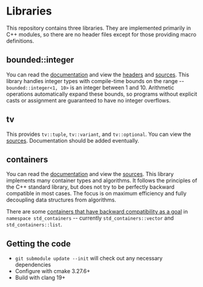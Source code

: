 # Libraries

This repository contains three libraries. They are implemented primarily in C++ modules, so there are no header files except for those providing macro definitions.

## bounded::integer

You can read the [documentation](bounded-readme.md) and view the [headers](include/bounded) and [sources](source/bounded). This library handles integer types with compile-time bounds on the range -- `bounded::integer<1, 10>` is an integer between 1 and 10. Arithmetic operations automatically expand these bounds, so programs without explicit casts or assignment are guaranteed to have no integer overflows.

## tv

This provides `tv::tuple`, `tv::variant`, and `tv::optional`. You can view the [sources](source/tv). Documentation should be added eventually.

## containers

You can read the [documentation](containers-readme.md) and view the [sources](source/containers). This library implements many container types and algorithms. It follows the principles of the C++ standard library, but does not try to be perfectly backward compatible in most cases. The focus is on maximum efficiency and fully decoupling data structures from algorithms.

There are some [containers that have backward compatibility as a goal](source/containers/std/) in `namespace std_containers` -- currently `std_containers::vector` and `std_containers::list`.

## Getting the code

* `git submodule update --init` will check out any necessary dependencies
* Configure with cmake 3.27.6+
* Build with clang 19+